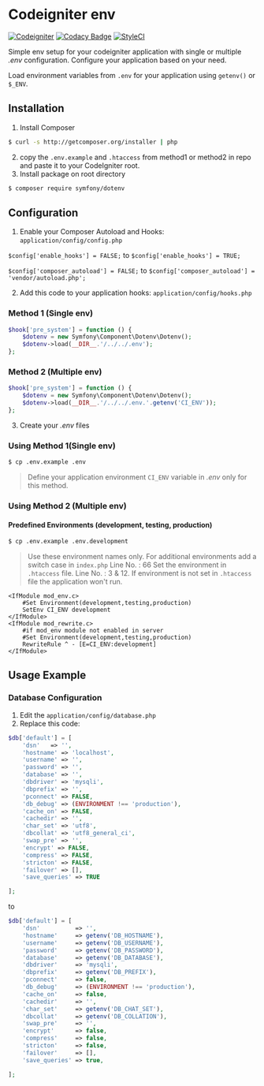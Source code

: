 # Codeigniter env

[![Codeigniter](https://img.shields.io/badge/Codeigniter-v3.1+-orange.svg)](http://codeigniter.com/)
[![Codacy Badge](https://api.codacy.com/project/badge/Grade/c6a897f69d6c4929bdc5220555576a14)](https://www.codacy.com/manual/yoga-dev/codeigniter-env)
[![StyleCI](https://github.styleci.io/repos/213576220/shield?branch=master)](https://github.styleci.io/repos/213576220)

Simple env setup for your codeigniter application with single or multiple _.env_ configuration. Configure your application based on your need.

Load environment variables from `.env` for your application using `getenv()` or `$_ENV`.

## Installation

1.  Install Composer

```sh
$ curl -s http://getcomposer.org/installer | php
```

2.  copy the `.env.example` and `.htaccess` from method1 or method2 in repo and paste it to your CodeIgniter root.
3.  Install package on root directory

```sh
$ composer require symfony/dotenv
```

## Configuration

1.  Enable your Composer Autoload and Hooks: `application/config/config.php`

`$config['enable_hooks'] = FALSE;` to `$config['enable_hooks'] = TRUE;`

`$config['composer_autoload'] = FALSE;` to `$config['composer_autoload'] = 'vendor/autoload.php';`

2.  Add this code to your application hooks: `application/config/hooks.php`

### Method 1 (Single env)

```php
$hook['pre_system'] = function () {
    $dotenv = new Symfony\Component\Dotenv\Dotenv();
    $dotenv->load(__DIR__.'/../../.env');
};
```
### Method 2 (Multiple env)

```php
$hook['pre_system'] = function () {
    $dotenv = new Symfony\Component\Dotenv\Dotenv();
    $dotenv->load(__DIR__.'/../../.env.'.getenv('CI_ENV'));
};
```

3.  Create your _.env_ files

### Using Method 1(Single env)

```sh
$ cp .env.example .env
```

> Define your application environment `CI_ENV` variable in _.env_ only for this method.

### Using Method 2 (Multiple env) 
#### Predefined Environments (development, testing, production)

```sh
$ cp .env.example .env.development
```

> Use these environment names only. For additional environments add a switch case in `index.php` Line No. : 66
> Set the environment in `.htaccess` file. Line No. : 3 & 12. If environment is not set in `.htaccess` file the application won\'t run.

```apacheconf
<IfModule mod_env.c>
    #Set Environment(development,testing,production)
    SetEnv CI_ENV development
</IfModule>
<IfModule mod_rewrite.c>
    #if mod_env module not enabled in server
    #Set Environment(development,testing,production)
    RewriteRule ^ - [E=CI_ENV:development]
</IfModule>
```

## Usage Example

### Database Configuration

1.  Edit the `application/config/database.php`
2.  Replace this code:

```php
$db['default'] = [
	'dsn'	=> '',
	'hostname' => 'localhost',
	'username' => '',
	'password' => '',
	'database' => '',
	'dbdriver' => 'mysqli',
	'dbprefix' => '',
	'pconnect' => FALSE,
	'db_debug' => (ENVIRONMENT !== 'production'),
	'cache_on' => FALSE,
	'cachedir' => '',
	'char_set' => 'utf8',
	'dbcollat' => 'utf8_general_ci',
	'swap_pre' => '',
	'encrypt' => FALSE,
	'compress' => FALSE,
	'stricton' => FALSE,
	'failover' => [],
	'save_queries' => TRUE

];
```

to

```php
$db['default'] = [
    'dsn'          => '',
    'hostname'     => getenv('DB_HOSTNAME'),
    'username'     => getenv('DB_USERNAME'),
    'password'     => getenv('DB_PASSWORD'),
    'database'     => getenv('DB_DATABASE'),
    'dbdriver'     => 'mysqli',
    'dbprefix'     => getenv('DB_PREFIX'),
    'pconnect'     => false,
    'db_debug'     => (ENVIRONMENT !== 'production'),
    'cache_on'     => false,
    'cachedir'     => '',
    'char_set'     => getenv('DB_CHAT_SET'),
    'dbcollat'     => getenv('DB_COLLATION'),
    'swap_pre'     => '',
    'encrypt'      => false,
    'compress'     => false,
    'stricton'     => false,
    'failover'     => [],
    'save_queries' => true,

];
```